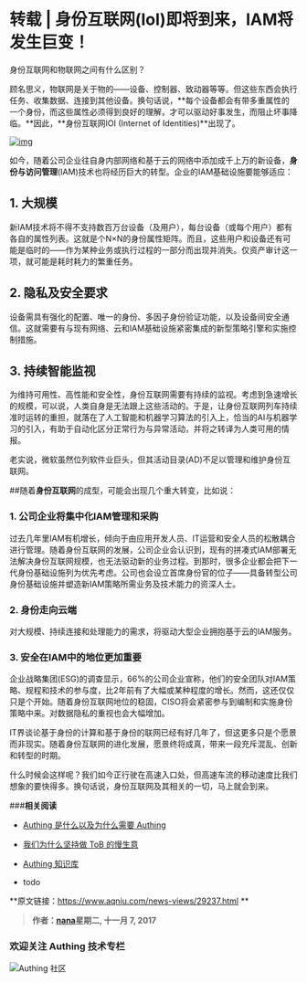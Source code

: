 # 转载 | 身份互联网(IoI)即将到来，IAM将发生巨变！

身份互联网和物联网之间有什么区别？

<!-- more -->

顾名思义，物联网是关于物的——设备、控制器、致动器等等。但这些东西会执行任务、收集数据、连接到其他设备。换句话说，**每个设备都会有带多重属性的一个身份，而这些属性必须得到良好的理解，才可以驱动好事发生，而阻止坏事降临。**因此，**身份互联网IOI (Internet of Identities)**出现了。

[![img](http://www.aqniu.com/wp-content/uploads/2017/11/blockchain-digital-identity-690x456.jpg)](http://www.aqniu.com/wp-content/uploads/2017/11/blockchain-digital-identity.jpg)

如今，随着公司企业往自身内部网络和基于云的网络中添加成千上万的新设备，**身份与访问管理**(IAM)技术也将经历巨大的转型。企业的IAM基础设施要能够适应：

## **1. 大规模**

新IAM技术将不得不支持数百万台设备（及用户），每台设备（或每个用户）都有各自的属性列表。这就是个N×N的身份属性矩阵。而且，这些用户和设备还有可能是临时的——作为某种业务或执行过程的一部分而出现并消失。仅资产审计这一项，就可能是耗时耗力的繁重任务。

## **2. 隐私及安全要求**

设备需具有强化的配置、唯一的身份、多因子身份验证功能，以及设备间安全通信。这就需要有与现有网络、云和IAM基础设施紧密集成的新型策略引擎和实施控制措施。

## **3. 持续智能监视**

为维持可用性、高性能和安全性，身份互联网需要有持续的监视。考虑到急速增长的规模，可以说，人类自身是无法跟上这些活动的。于是，让身份互联网列车持续准时运转的重担，就落在了人工智能和机器学习算法的引入上，恰当的AI与机器学习的引入，有助于自动化区分正常行为与异常活动，并将之转译为人类可用的情报。

老实说，微软虽然位列软件业巨头，但其活动目录(AD)不足以管理和维护身份互联网。

##随着**身份互联网**的成型，可能会出现几个重大转变，比如说：

### **1. 公司企业将集中化IAM管理和采购**

过去几年里IAM有机增长，倾向于由应用开发人员、IT运营和安全人员的松散耦合进行管理。随着身份互联网的发展，公司企业会认识到，现有的拼凑式IAM部署无法解决身份互联网规模，也无法驱动新的业务过程。到那时，很多企业都会把下一代身份基础设施列为优先考虑。公司也会设立首席身份官的位子——具备转型公司身份基础设施并塑造新IAM策略所需业务及技术能力的资深人士。

### **2. 身份走向云端**

对大规模、持续连接和处理能力的需求，将驱动大型企业拥抱基于云的IAM服务。

### **3. 安全在IAM中的地位更加重要**

企业战略集团(ESG)的调查显示，66%的公司企业宣称，他们的安全团队对IAM策略、规程和技术的参与度，比2年前有了大幅或某种程度的增长。然而，这还仅仅只是个开始。随着身份互联网地位的稳固，CISO将会紧密参与到编制和实施身份策略中来。对数据隐私的重视也会大幅增加。

IT界谈论基于身份的计算和基于身份的联网已经有好几年了，但这更多只是个愿景而非现实。随着身份互联网的进化发展，愿景终将成真，带来一段充斥混乱、创新和转型的时期。

什么时候会这样呢？我们如今正行驶在高速入口处，但高速车流的移动速度比我们想象的要快得多。换句话说，身份互联网及其相关的一切，马上就会到来。

###**相关阅读**
* [Authing 是什么以及为什么需要 Authing](https://authing.cn/blog//Authing%E6%98%AF%E4%BB%80%E4%B9%88%E4%BB%A5%E5%8F%8A%E4%B8%BA%E4%BB%80%E4%B9%88%E9%9C%80%E8%A6%81Authing.html)

* [我们为什么坚持做 ToB 的慢生意](https://authing.cn/blog//我们为什么坚持做ToB的慢生意.html)

* [Authing 知识库](https://learn.authing.cn/authing/)

* todo

  

**原文链接：https://www.aqniu.com/news-views/29237.html   **

>**作者：[nana](https://www.aqniu.com/vip/nana)星期二, 十一月 7, 2017**

### 欢迎关注 Authing 技术专栏
![Authing 社区](https://cdn.authing.cn/blog/Authing_mini.jpg)